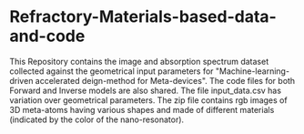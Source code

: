 # Refractory-Materials-based-data-and-code
This Repository contains the image and absorption spectrum dataset collected against the geometrical input parameters for "Machine-learning-driven accelerated deign-method for Meta-devices".
The code files for both Forward and Inverse models are also shared. 
The file input_data.csv has variation over geometrical parameters.
The zip file contains rgb images of 3D meta-atoms having various shapes and made of different materials (indicated by the color of the nano-resonator).
